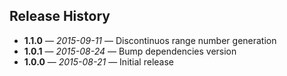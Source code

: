 ## Release History

- **1.1.0** &mdash; *2015-09-11* &mdash; Discontinuos range number generation
- **1.0.1** &mdash; *2015-08-24* &mdash; Bump dependencies version
- **1.0.0** &mdash; *2015-08-21* &mdash; Initial release
